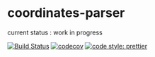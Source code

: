 # coordinates-parser

current status : work in progress

[![Build Status](https://travis-ci.org/tsamaya/coordinates-parser.svg?branch=master)](https://travis-ci.org/tsamaya/coordinates-parser)
[![codecov](https://codecov.io/gh/tsamaya/coordinates-parser/branch/master/graph/badge.svg)](https://codecov.io/gh/tsamaya/coordinates-parser)
[![code style: prettier](https://img.shields.io/badge/code_style-prettier-ff69b4.svg?style=flat-square)](https://github.com/prettier/prettier)
